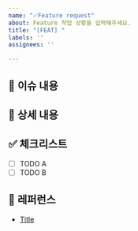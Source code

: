 ```yaml
---
name: "✅Feature request"
about: Feature 작업 상황을 입력해주세요.
title: "[FEAT] "
labels: ''
assignees: ''

---
```


## 📄 이슈 내용

<!--- 기능에 대한 요약 설명을 작성해 주세요. -->

## 📝 상세 내용

<!--- 기능 추가와 관련된 상세 내용을 작성해 주세요. -->

## ✅ 체크리스트

- [ ] TODO A
- [ ] TODO B

## 📍 레퍼런스

- [Title](https://...)
